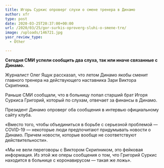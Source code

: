 ```yaml
---
title: Игорь Суркис опроверг слухи о смене тренера в Динамо
author: xfr
type: post
date: 2020-03-25T20:37:00+00:00
url: /2020/03/25/gor-surkis-oproverg-sluhi-o-smene-tre/
image: /uploads/146721.jpg
yasr_review_type:
  - Other

---
```

**Сегодня СМИ успели сообщить два слуха, так или иначе связанные с Динамо.**

Журналист Олег Ящук рассказал, что летом Динамо якобы сменит главного тренера на действующего наставника Зари Виктора Скрипника.

Раньше СМИ сообщали, что в больницу попал старший брат Игоря Суркиса Григорий, который по слухам, отвечает за финансы в Динамо.

Президент Динамо опроверг оба сообщения в интервью официальному сайту клуба.

«Вместо того, чтобы объединиться в борьбе с серьезной проблемой &#8212; COVID-19 &#8212; некоторые люди предпочитают придумывать новости о Динамо. Причем новости, которые вообще не соответствуют действительности».

«Мы не вели переговоры с Виктором Скрипником, это фейковая информация. Из этой же оперы сообщения о том, что Григорий Суркис находится в больнице с коронавирусом &#8212; такая же ложь».